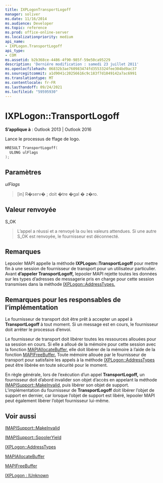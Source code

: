 ```yaml
---
title: IXPLogonTransportLogoff
manager: soliver
ms.date: 11/16/2014
ms.audience: Developer
ms.topic: reference
ms.prod: office-online-server
ms.localizationpriority: medium
api_name:
- IXPLogon.TransportLogoff
api_type:
- COM
ms.assetid: b2b368ce-4486-4f90-985f-59e50ca95229
description: 'Derniére modification : samedi 23 juillet 2011'
ms.openlocfilehash: 06832b3ae760983474fd3553324fee304bd9ac37
ms.sourcegitcommit: a1d9041c20256616c9c183f7d1049142a7ac6991
ms.translationtype: MT
ms.contentlocale: fr-FR
ms.lasthandoff: 09/24/2021
ms.locfileid: "59595930"
---
```

# <a name="ixplogontransportlogoff"></a>IXPLogon::TransportLogoff

  
  
**S’applique à** : Outlook 2013 | Outlook 2016 
  
Lance le processus de ffage de logo. 
  
```cpp
HRESULT TransportLogoff(
  ULONG ulFlags
);
```

## <a name="parameters"></a>Paramètres

 _ulFlags_
  
> [in] R�serv� ; doit �tre �gal � z�ro.
    
## <a name="return-value"></a>Valeur renvoyée

S_OK 
  
> L’appel a réussi et a renvoyé la ou les valeurs attendues. Si une autre S_OK est renvoyée, le fournisseur est déconnecté.
    
## <a name="remarks"></a>Remarques

Lepooler MAPI appelle la méthode **IXPLogon::TransportLogoff** pour mettre fin à une session de fournisseur de transport pour un utilisateur particulier. Avant **d’appeler TransportLogoff,** lepooler MAPI rejette toutes les données sur les types d’adresses de messagerie pris en charge pour cette session transmises dans la méthode [IXPLogon::AddressTypes.](ixplogon-addresstypes.md) 
  
## <a name="notes-to-implementers"></a>Remarques pour les responsables de l’implémentation

Le fournisseur de transport doit être prêt à accepter un appel à **TransportLogoff** à tout moment. Si un message est en cours, le fournisseur doit arrêter le processus d’envoi. 
  
Le fournisseur de transport doit libérer toutes les ressources allouées pour sa session en cours. Si elle a alloué de la mémoire pour cette session avec la fonction [MAPIAllocateBuffer,](mapiallocatebuffer.md) elle doit libérer de la mémoire à l’aide de la fonction [MAPIFreeBuffer.](mapifreebuffer.md) Toute mémoire allouée par le fournisseur de transport pour satisfaire les appels à la méthode [IXPLogon::AddressTypes](ixplogon-addresstypes.md) peut être libérée en toute sécurité pour le moment. 
  
En règle générale, lors de l’exécution d’un appel **TransportLogoff,** un fournisseur doit d’abord invalider son objet d’accès en appelant la méthode [IMAPISupport::MakeInvalid,](imapisupport-makeinvalid.md) puis libérer son objet de support. L’implémentation du fournisseur de **TransportLogoff** doit libérer l’objet de support en dernier, car lorsque l’objet de support est libéré, lepooler MAPI peut également libérer l’objet fournisseur lui-même. 
  
## <a name="see-also"></a>Voir aussi



[IMAPISupport::MakeInvalid](imapisupport-makeinvalid.md)
  
[IMAPISupport::SpoolerYield](imapisupport-spooleryield.md)
  
[IXPLogon::AddressTypes](ixplogon-addresstypes.md)
  
[MAPIAllocateBuffer](mapiallocatebuffer.md)
  
[MAPIFreeBuffer](mapifreebuffer.md)
  
[IXPLogon : IUnknown](ixplogoniunknown.md)

